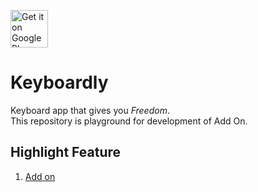 <a href="https://play.google.com/store/apps/details?id=app.keyboardly.android"><img alt="Get it on Google Play" src="https://play.google.com/intl/en_us/badges/images/generic/en-play-badge.png" height=60px /></a>

# Keyboardly
Keyboard app that gives you *Freedom*.
<br>
This repository is playground for development of Add On.

## Highlight Feature
1. [Add on](/Addon.md)

